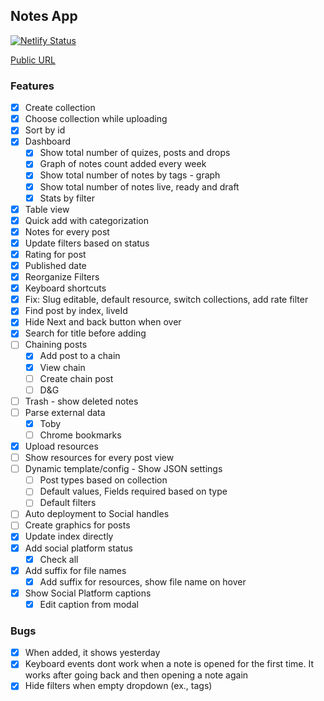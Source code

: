 ## Notes App

[![Netlify Status](https://api.netlify.com/api/v1/badges/4b034bd0-06d8-4087-a4e1-fb0c99603985/deploy-status)](https://app.netlify.com/sites/notes-appx/deploys)

[Public URL](https://notes-appx.netlify.com)

### Features

- [x] Create collection
- [x] Choose collection while uploading
- [x] Sort by id
- [x] Dashboard
  - [x] Show total number of quizes, posts and drops
  - [x] Graph of notes count added every week
  - [x] Show total number of notes by tags - graph
  - [x] Show total number of notes live, ready and draft
  - [x] Stats by filter
- [x] Table view
- [x] Quick add with categorization
- [x] Notes for every post
- [x] Update filters based on status
- [x] Rating for post
- [x] Published date
- [x] Reorganize Filters
- [x] Keyboard shortcuts
- [x] Fix: Slug editable, default resource, switch collections, add rate filter
- [x] Find post by index, liveId
- [x] Hide Next and back button when over
- [x] Search for title before adding
- [ ] Chaining posts
  - [x] Add post to a chain
  - [x] View chain
  - [ ] Create chain post
  - [ ] D&G
- [ ] Trash - show deleted notes
- [ ] Parse external data
  - [x] Toby
  - [ ] Chrome bookmarks
- [x] Upload resources
- [ ] Show resources for every post view
- [ ] Dynamic template/config - Show JSON settings
  - [ ] Post types based on collection
  - [ ] Default values, Fields required based on type
  - [ ] Default filters
- [ ] Auto deployment to Social handles
- [ ] Create graphics for posts
- [x] Update index directly
- [x] Add social platform status
  - [x] Check all
- [x] Add suffix for file names
  - [x] Add suffix for resources, show file name on hover
- [x] Show Social Platform captions
  - [x] Edit caption from modal

### Bugs

- [x] When added, it shows yesterday
- [x] Keyboard events dont work when a note is opened for the first time. It works after going back and then opening a note again
- [x] Hide filters when empty dropdown (ex., tags)
